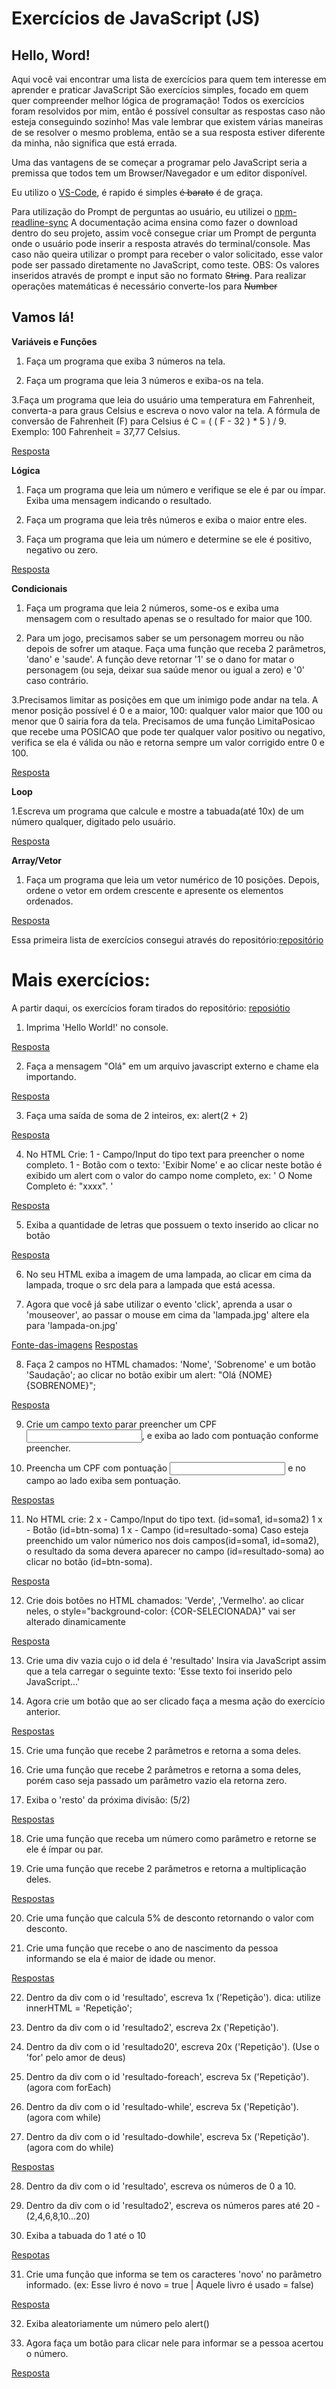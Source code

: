 # Exercícios de JavaScript (JS)

## Hello, Word!

Aqui você vai encontrar uma lista de exercícios para quem tem interesse em aprender e praticar JavaScript
São exercícios simples, focado em quem quer compreender melhor lógica de programação!
Todos os exercícios foram resolvidos por mim, então é possível consultar as respostas caso não esteja conseguindo sozinho!
Mas vale lembrar que existem várias maneiras de se resolver o mesmo problema, então se a sua resposta estiver diferente da minha, não significa que está errada.

Uma das vantagens de se começar a programar pelo JavaScript seria a premissa que todos tem um Browser/Navegador e um editor disponível.

Eu utilizo o [VS-Code](https://code.visualstudio.com/Download), é rapido é simples <del>é barato</del> é de graça.

Para utilização do Prompt de perguntas ao usuário, eu utilizei o [npm-readline-sync](https://www.npmjs.com/package/readline-sync)
A documentação acima ensina como fazer o download dentro do seu projeto, assim você consegue criar um Prompt de pergunta onde o usuário pode inserir a resposta através do terminal/console.
Mas caso não queira utilizar o prompt para receber o valor solicitado, esse valor pode ser passado diretamente no JavaScript, como teste.
OBS: Os valores inseridos através de prompt e input são no formato <del>String</del>. Para realizar operações matemáticas é necessário converte-los para <del>Number</del>

## Vamos lá!

**Variáveis e Funções**

1. Faça um programa que exiba 3 números na tela.

2. Faça um programa que leia 3 números e exiba-os na tela.

3.Faça um programa que leia do usuário uma temperatura em Fahrenheit, converta-a para graus Celsius e escreva o novo valor na tela. A fórmula de conversão de Fahrenheit (F) para Celsius é C = ( ( F - 32 ) \* 5 ) / 9. Exemplo: 100 Fahrenheit = 37,77 Celsius.

[Resposta](/Exercícios-1/Variaveis-funcoes.js)

**Lógica**

1. Faça um programa que leia um número e verifique se ele é par ou ímpar. Exiba uma mensagem indicando o resultado.

2. Faça um programa que leia três números e exiba o maior entre eles.

3. Faça um programa que leia um número e determine se ele é positivo, negativo ou zero.

[Resposta](/Exercícios-1/Lógica.js)

**Condicionais**

1. Faça um programa que leia 2 números, some-os e exiba uma mensagem com o resultado apenas se o resultado for maior que 100.

2. Para um jogo, precisamos saber se um personagem morreu ou não depois de sofrer um ataque. Faça uma função que receba 2 parâmetros, 'dano' e 'saude'. A função deve retornar '1' se o dano for matar o personagem (ou seja, deixar sua saúde menor ou igual a zero) e '0' caso contrário.

3.Precisamos limitar as posições em que um inimigo pode andar na tela. A menor posição possível é 0 e a maior, 100: qualquer valor maior que 100 ou menor que 0 sairia fora da tela. Precisamos de uma função LimitaPosicao que recebe uma POSICAO que pode ter qualquer valor positivo ou negativo, verifica se ela é válida ou não e retorna sempre um valor corrigido entre 0 e 100.

[Resposta](/Exercícios-1/Condicionais.js)

**Loop**

1.Escreva um programa que calcule e mostre a tabuada(até 10x) de um número qualquer, digitado pelo usuário.

[Resposta](/Exercícios-1/Loop.js)

**Array/Vetor**

1. Faça um programa que leia um vetor numérico de 10 posições. Depois, ordene o vetor em ordem crescente e apresente os elementos ordenados.

[Resposta](/Exercícios-1/Array.js)

Essa primeira lista de exercícios consegui através do repositório:[repositório](https://github.com/tiagovignatti/exercicios-javascript)

# Mais exercícios:

A partir daqui, os exercícios foram tirados do repositório: [reposiótio](https://github.com/gabrieldarezzo/helpjs-ravi)

1. Imprima 'Hello World!' no console.

[Resposta](/Exercícios-2/ex-1/exercicio1.js)

2. Faça a mensagem "Olá" em um arquivo javascript externo e chame ela importando.

[Resposta](/Exercícios-2/ex-2/)

3. Faça uma saída de soma de 2 inteiros, ex: alert(2 + 2)

[Resposta](/Exercícios-2/ex-3/)

4. No HTML Crie:
   1 - Campo/Input do tipo text para preencher o nome completo.
   1 - Botão com o texto: 'Exibir Nome' e ao clicar neste botão é exibido um alert com o valor do campo nome completo, ex: ' O Nome Completo é: "xxxx". '

[Resposta](/Exercícios-2/ex-4/)

5. Exiba a quantidade de letras que possuem o texto inserido ao clicar no botão

[Resposta](/Exercícios-2/ex-5/)

6. No seu HTML exiba a imagem de uma lampada, ao clicar em cima da lampada, troque o src dela para a lampada que está acessa.

7. Agora que você já sabe utilizar o evento 'click', aprenda a usar o 'mouseover', ao passar o mouse em cima da 'lampada.jpg' altere ela para 'lampada-on.jpg'

[Fonte-das-imagens](/Exercícios-2/ex-6-7/assets/)
[Respostas](/Exercícios-2/ex-6-7/)

8. Faça 2 campos no HTML chamados: 'Nome', 'Sobrenome' e um botão 'Saudação'; ao clicar no botão exibir um alert:
   "Olá {NOME} {SOBRENOME}";

[Resposta](/Exercícios-2/ex-8/)

9. Crie um campo texto parar preencher um CPF <input maxlength="11" id="cpf" />, e exiba ao lado com pontuação conforme preencher.

10. Preencha um CPF com pontuação <input maxlength="14" id="cpfPoint" /> e no campo ao lado exiba sem pontuação.

[Respostas](/Exercícios-2/ex-9-10/)

11. No HTML crie:
    2 x - Campo/Input do tipo text. (id=soma1, id=soma2)
    1 x - Botão (id=btn-soma)
    1 x - Campo (id=resultado-soma)
    Caso esteja preenchido um valor númerico nos dois campos(id=soma1, id=soma2), o resultado da soma devera aparecer no campo (id=resultado-soma) ao clicar no botão (id=btn-soma).

[Resposta](/Exercícios-2/ex-11/)

12. Crie dois botões no HTML chamados: 'Verde', ,'Vermelho'. ao clicar neles, o style="background-color: {COR-SELECIONADA}" vai ser alterado dinamicamente

[Resposta](/Exercícios-2/ex-12/)

13. Crie uma div vazia cujo o id dela é 'resultado' Insira via JavaScript assim que a tela carregar o seguinte texto: 'Esse texto foi inserido pelo JavaScript...'

14. Agora crie um botão que ao ser clicado faça a mesma ação do exercício anterior.

[Respostas](/Exercícios-2/ex-13-14/)

15. Crie uma função que recebe 2 parâmetros e retorna a soma deles.

16. Crie uma função que recebe 2 parâmetros e retorna a soma deles, porém caso seja passado um parâmetro vazio ela retorna zero.

17. Exiba o 'resto' da próxima divisão: (5/2)

[Respostas](/Exercícios-2/ex-15-16-17/ex15-16-17.js)

18. Crie uma função que receba um número como parâmetro e retorne se ele é ímpar ou par.

19. Crie uma função que recebe 2 parâmetros e retorna a multiplicação deles.

[Respostas](/Exercícios-2/ex-18-19/ex18-19.js)

20. Crie uma função que calcula 5% de desconto retornando o valor com desconto.

21. Crie uma função que recebe o ano de nascimento da pessoa informando se ela é maior de idade ou menor.

[Respostas](/Exercícios-2/ex-20-21/ex20-21.js)

22. Dentro da div com o id 'resultado', escreva 1x ('Repetição'). dica: utilize innerHTML = 'Repetição';

23. Dentro da div com o id 'resultado2', escreva 2x ('Repetição').

24. Dentro da div com o id 'resultado20', escreva 20x ('Repetição'). (Use o 'for' pelo amor de deus)

25. Dentro da div com o id 'resultado-foreach', escreva 5x ('Repetição'). (agora com forEach)

26. Dentro da div com o id 'resultado-while', escreva 5x ('Repetição'). (agora com while)

27. Dentro da div com o id 'resultado-dowhile', escreva 5x ('Repetição'). (agora com do while)

[Respostas](/Exercícios-2/ex-22ate27/)

28. Dentro da div com o id 'resultado', escreva os números de 0 a 10.

29. Dentro da div com o id 'resultado2', escreva os números pares até 20 - (2,4,6,8,10...20)

30. Exiba a tabuada do 1 até o 10

[Respotas](/Exercícios-2/ex-28-30/)

31. Crie uma função que informa se tem os caracteres 'novo' no parâmetro informado. (ex: Esse livro é novo = true | Aquele livro é usado = false)

[Resposta](/Exercícios-2/ex-31/ex31.js)

32. Exiba aleatoriamente um número pelo alert()

33. Agora faça um botão para clicar nele para informar se a pessoa acertou o número.

[Resposta](/Exercícios-2/ex-32-33/)
